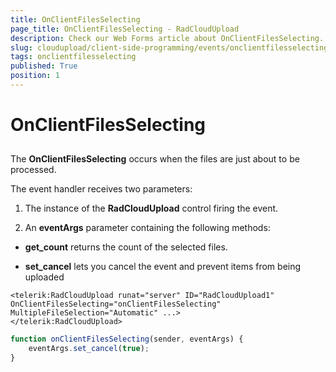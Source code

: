 ```yaml
---
title: OnClientFilesSelecting
page_title: OnClientFilesSelecting - RadCloudUpload
description: Check our Web Forms article about OnClientFilesSelecting.
slug: cloudupload/client-side-programming/events/onclientfilesselecting
tags: onclientfilesselecting
published: True
position: 1
---
```


# OnClientFilesSelecting



## 

The **OnClientFilesSelecting** occurs when the files are just about to be processed.

The event handler receives two parameters:

1. The instance of the **RadCloudUpload** control firing the event.

1. An **eventArgs** parameter containing the following methods:

* **get_count** returns the count of the selected files.

* **set_cancel** lets you cancel the event and prevent items from being uploaded

````ASP.NET
<telerik:RadCloudUpload runat="server" ID="RadCloudUpload1" OnClientFilesSelecting="onClientFilesSelecting" MultipleFileSelection="Automatic" ...>
</telerik:RadCloudUpload>
````


````JavaScript
function onClientFilesSelecting(sender, eventArgs) {
	eventArgs.set_cancel(true);
}
````


